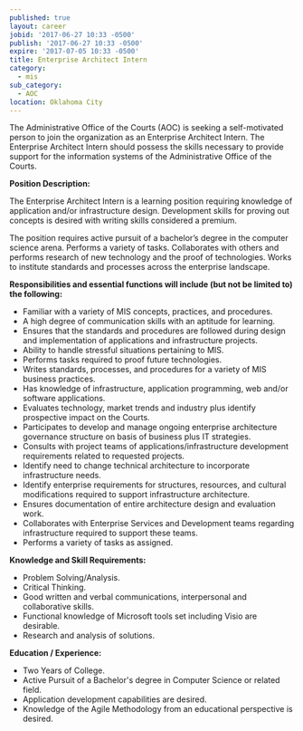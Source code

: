 ```yaml
---
published: true
layout: career
jobid: '2017-06-27 10:33 -0500'
publish: '2017-06-27 10:33 -0500'
expire: '2017-07-05 10:33 -0500'
title: Enterprise Architect Intern
category:
  - mis
sub_category:
  - AOC
location: Oklahoma City
---
```

The Administrative Office of the Courts (AOC) is seeking a self-motivated person to join the organization as an Enterprise Architect Intern. The Enterprise Architect Intern should possess the skills necessary to provide support for the information systems of the Administrative Office of the Courts.

**Position Description:**

The Enterprise Architect Intern is a learning position requiring knowledge of application and/or infrastructure design. Development skills for proving out concepts is desired with writing skills considered a premium. 

The position requires active pursuit of a bachelor’s degree in the computer science arena.  Performs a variety of tasks.  Collaborates with others and performs research of new technology and the proof of technologies.  Works to institute standards and processes across the enterprise landscape. 

**Responsibilities and essential functions will include (but not be limited to) the following:**

- Familiar with a variety of MIS concepts, practices, and procedures. 
- A high degree of communication skills with an aptitude for learning. 
- Ensures that the standards and procedures are followed during design and implementation of applications and infrastructure projects.
- Ability to handle stressful situations pertaining to MIS.
- Performs tasks required to proof future technologies.
- Writes standards, processes, and procedures for a variety of MIS business practices.
- Has knowledge of infrastructure, application programming, web and/or software applications.  
- Evaluates technology, market trends and industry plus identify prospective impact on the Courts.
- Participates to develop and manage ongoing enterprise architecture governance structure on basis of business plus IT strategies.
- Consults with project teams of applications/infrastructure development requirements related to requested projects.
- Identify need to change technical architecture to incorporate infrastructure needs.
- Identify enterprise requirements for structures, resources, and cultural modifications required to support infrastructure architecture.
- Ensures documentation of entire architecture design and evaluation work.
- Collaborates with Enterprise Services and Development teams regarding infrastructure required to support these teams.
- Performs a variety of tasks as assigned.

**Knowledge and Skill Requirements:**

- Problem Solving/Analysis.
- Critical Thinking.
- Good written and verbal communications, interpersonal and collaborative skills. 
- Functional knowledge of Microsoft tools set including Visio are desirable.
- Research and analysis of solutions.

**Education / Experience:**

- Two Years of College.
- Active Pursuit of a Bachelor's degree in Computer Science or related field. 
- Application development capabilities are desired.
- Knowledge of the Agile Methodology from an educational perspective is desired.